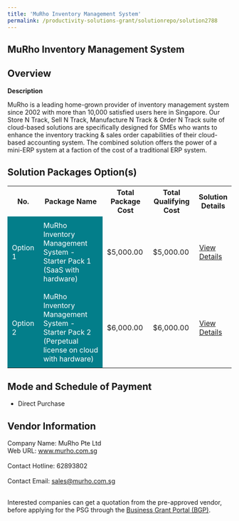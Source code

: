 ```yaml
---
title: 'MuRho Inventory Management System'
permalink: /productivity-solutions-grant/solutionrepo/solution2788
---
```


## MuRho Inventory Management System

## Overview

**Description**

MuRho is a leading home-grown provider of inventory management system since 2002 with more than 10,000 satisfied users here in Singapore. Our Store N Track, Sell N Track, Manufacture N Track & Order N Track suite of cloud-based solutions are specifically designed for SMEs who wants to enhance the inventory tracking & sales order capabilities of their cloud-based accounting system. The combined solution offers the power of a mini-ERP system at a faction of the cost of a traditional ERP system.

## Solution Packages Option(s)

<table>
<tr>
<th><b>No.</b></th>
<th><b>Package Name</b></th>
<th><b>Total Package Cost</b></th>
<th><b>Total Qualifying Cost</b></th>
<th><b>Solution Details</b></th>
</tr>
<tr>
<td style='padding: 10px; background-color: #037E8A; color: #FFFFFF;'>Option 1</td>
<td style='padding: 10px; background-color: #037E8A; color: #FFFFFF;'>MuRho Inventory Management System - Starter Pack 1  (SaaS with hardware)</td>
<td style='padding: 10px;'>$5,000.00</td>
<td style='padding: 10px;'>$5,000.00</td>
<td style='padding: 10px;'><a href='https://www.gobusiness.gov.sg/images/psg/Murho_Invt_20210524_Desensitised_Annex_3_Part_1.pdf' target='_blank'>View Details</a></td>
</tr>
<tr>
<td style='padding: 10px; background-color: #037E8A; color: #FFFFFF;'>Option 2</td>
<td style='padding: 10px; background-color: #037E8A; color: #FFFFFF;'>MuRho Inventory Management System - Starter Pack 2 (Perpetual license on cloud with hardware)</td>
<td style='padding: 10px;'>$6,000.00</td>
<td style='padding: 10px;'>$6,000.00</td>
<td style='padding: 10px;'><a href='https://www.gobusiness.gov.sg/images/psg/Murho_Invt_20210524_Desensitised_Annex_3_Part_2.pdf' target='_blank'>View Details</a></td>
</tr>
</table>

## Mode and Schedule of Payment

 - Direct Purchase

## Vendor Information

 Company Name: MuRho Pte Ltd <br>Web URL: www.murho.com.sg <br><br>Contact Hotline: 62893802 <br><br>Contact Email: sales@murho.com.sg <br><br>

Interested companies can get a quotation from the pre-approved vendor, before applying for the PSG through the <a href='https://www.businessgrants.gov.sg/' target='_blank' rel='noopener'>Business Grant Portal (BGP)</a>.

<script src="/jquery/resize-tables.js"></script>
